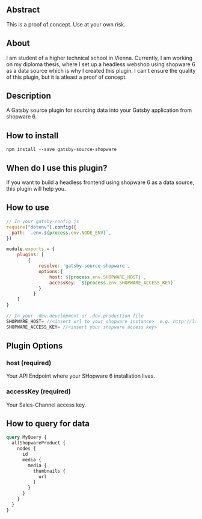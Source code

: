 ## Abstract

This is a proof of concept. Use at your own risk.

## About

I am student of a higher technical school in Vienna. Currently, I am working on my diploma thesis, where I set up a headless webshop using shopware 6 as a data source which is why I created this plugin. I can't ensure the quality of this plugin, but it is atleast a proof of concept.

## Description

A Gatsby source plugin for sourcing data into your Gatsby application from shopware 6.

## How to install

```
npm install --save gatsby-source-shopware
```

## When do I use this plugin?

If you want to build a headless frontend using shopware 6 as a data source, this plugin will help you.

## How to use

```javascript
// In your gatsby-config.js
require("dotenv").config({
  path: `.env.${process.env.NODE_ENV}`,
})

module.exports = {
    plugins: [
        {
            resolve: 'gatsby-source-shopware',
            options:{
                host:`${process.env.SHOPWARE_HOST}`,
                accessKey: `${process.env.SHOPWARE_ACCESS_KEY}`
            }
          }
    ]
}

```

```javascript
// In your .dev.development or .dev.production file
SHOPWARE_HOST= //<insert url to your shopware instance>  e.g. http://localhost:8000
SHOPWARE_ACCESS_KEY= //<insert your shopware access key>

```
## Plugin Options

### host (required)
Your API Endpoint where your SHopware 6 installation lives.

### accessKey (required)
Your Sales-Channel access key.

## How to query for data 

```graphql
query MyQuery {
  allShopwareProduct {
    nodes {
      id
      media {
        media {
          thumbnails {
            url
          }
        }
      }
    }
  }
}
```
